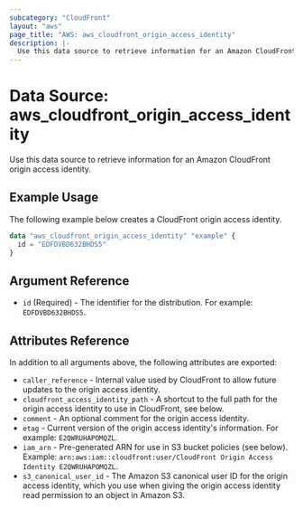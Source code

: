 ```yaml
---
subcategory: "CloudFront"
layout: "aws"
page_title: "AWS: aws_cloudfront_origin_access_identity"
description: |-
  Use this data source to retrieve information for an Amazon CloudFront origin access identity.
---
```


# Data Source: aws_cloudfront_origin_access_identity

Use this data source to retrieve information for an Amazon CloudFront origin access identity.

## Example Usage

The following example below creates a CloudFront origin access identity.

```terraform
data "aws_cloudfront_origin_access_identity" "example" {
  id = "EDFDVBD632BHDS5"
}
```

## Argument Reference

* `id` (Required) -  The identifier for the distribution. For example: `EDFDVBD632BHDS5`.

## Attributes Reference

In addition to all arguments above, the following attributes are exported:

- `caller_reference` - Internal value used by CloudFront to allow future
  updates to the origin access identity.
- `cloudfront_access_identity_path` - A shortcut to the full path for the
  origin access identity to use in CloudFront, see below.
- `comment` - An optional comment for the origin access identity.
- `etag` - Current version of the origin access identity's information.
  For example: `E2QWRUHAPOMQZL`.
- `iam_arn` - Pre-generated ARN for use in S3 bucket policies (see below).
  Example: `arn:aws:iam::cloudfront:user/CloudFront Origin Access Identity E2QWRUHAPOMQZL`.
- `s3_canonical_user_id` - The Amazon S3 canonical user ID for the origin
  access identity, which you use when giving the origin access identity read
  permission to an object in Amazon S3.
